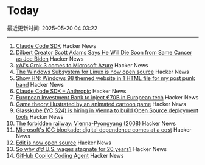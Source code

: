 # Today

最近更新时间: 2025-05-20 04:03:22

--- 
1. [Claude Code SDK](https://docs.anthropic.com/en/docs/claude-code/sdk) Hacker News
2. [Dilbert Creator Scott Adams Says He Will Die Soon from Same Cancer as Joe Biden](https://www.thewrap.com/dilbert-scott-adams-prostate-cancer-biden/) Hacker News
3. [xAI's Grok 3 comes to Microsoft Azure](https://techcrunch.com/2025/05/19/xais-grok-3-comes-to-microsoft-azure/) Hacker News
4. [The Windows Subsystem for Linux is now open source](https://blogs.windows.com/windowsdeveloper/2025/05/19/the-windows-subsystem-for-linux-is-now-open-source/) Hacker News
5. [Show HN: Windows 98 themed website in 1 HTML file for my post punk band](https://corp.band) Hacker News
6. [Claude Code SDK – Anthropic](https://docs.anthropic.com/en/docs/claude-code/sdk) Hacker News
7. [European Investment Bank to inject €70B in European tech](https://ioplus.nl/en/posts/european-investment-bank-to-inject-70-billion-in-european-tech) Hacker News
8. [Game theory illustrated by an animated cartoon game](https://ncase.me/trust/) Hacker News
9. [Glasskube (YC S24) is hiring in Vienna to build Open Source deployment tools](https://www.ycombinator.com/companies/glasskube/jobs/wjB77iZ-founding-engineer-go-typescript-kubernetes-docker) Hacker News
10. [The forbidden railway: Vienna-Pyongyang (2008)](http://vienna-pyongyang.blogspot.com/2008/04/how-everything-began.html) Hacker News
11. [Microsoft's ICC blockade: digital dependence comes at a cost](https://www.techzine.eu/news/privacy-compliance/131536/microsofts-icc-blockade-digital-dependence-comes-at-a-cost/) Hacker News
12. [Edit is now open source](https://devblogs.microsoft.com/commandline/edit-is-now-open-source/) Hacker News
13. [So why *did* U.S. wages stagnate for 20 years?](https://www.noahpinion.blog/p/so-why-did-us-wages-stagnate-for) Hacker News
14. [GitHub Copilot Coding Agent](https://github.blog/changelog/2025-05-19-github-copilot-coding-agent-in-public-preview/) Hacker News
